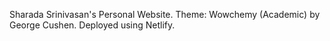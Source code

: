 Sharada Srinivasan's Personal Website. Theme: Wowchemy (Academic) by George Cushen. Deployed using Netlify. 

